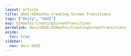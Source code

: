 ```yaml
---
layout: article
title: UGUI-UIHowTos-Creating Screen Transitions
tags: ["Unity", "UGUI"]
key: UIHowTos-CreatingScreenTransitions
permalink: docs/UGUI/UIHowTos/CreatingScreenTransitions
aside:
  toc: true
sidebar:
  nav: docs-UGUI
---
```

